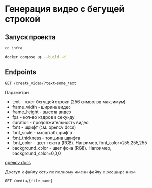 # Генерация видео с бегущей строкой

## Запуск проекта

```bash
cd infra
```

```bash
docker compose up --build -d
```

## Endpoints

```http request
GET /create_video/?text=some_text
```

Параметры

* text - текст бегущей строки (256 символов максимум)
* frame_width - ширина видео
* frame_height - высота видео
* fps - кол-во кадров в секунду
* duration - продолжительность видео
* font - шрифт (см. opencv docs)
* font_scale - масштаб шрифта
* font_thickness - толщина шрифта
* font_color - цвет текста (RGB). Например, font_color=255,255,255
* background_color - цвет фона (RGB). Например, background_color=0,0,0

[opencv docs](https://github.com/opencv/opencv-python)


Доступ к файлу есть по полному имени файлу с расширением
```http request
GET /media/{file_name}
```
